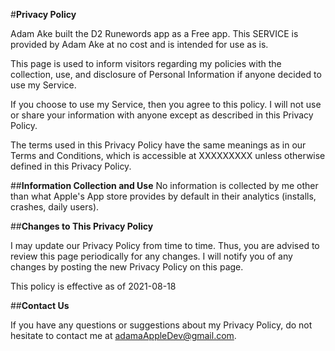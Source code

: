 #**Privacy Policy**

Adam Ake built the D2 Runewords app as a Free app. This SERVICE is provided by Adam Ake at no cost and is intended for use as is.

This page is used to inform visitors regarding my policies with the collection, use, and disclosure of Personal Information if anyone decided to use my Service.

If you choose to use my Service, then you agree to this policy. I will not use or share your information with anyone except as described in this Privacy Policy.

The terms used in this Privacy Policy have the same meanings as in our Terms and Conditions, which is accessible at XXXXXXXXX unless otherwise defined in this Privacy Policy.

##**Information Collection and Use**
No information is collected by me other than what Apple's App store provides by default in their analytics (installs, crashes, daily users).

##**Changes to This Privacy Policy**

I may update our Privacy Policy from time to time. Thus, you are advised to review this page periodically for any changes. I will notify you of any changes by posting the new Privacy Policy on this page.

This policy is effective as of 2021-08-18

##**Contact Us**

If you have any questions or suggestions about my Privacy Policy, do not hesitate to contact me at adamaAppleDev@gmail.com.
